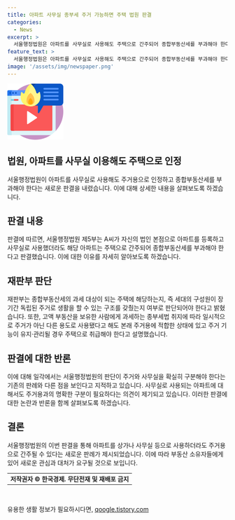 ```yaml
---
title: 아파트 사무실 종부세 주거 가능하면 주택 법원 판결
categories:
  - News
excerpt: >
  서울행정법원은 아파트를 사무실로 사용해도 주택으로 간주되어 종합부동산세를 부과해야 한다고 판결했다. 이에 따라, 서울 삼성세무서가 한 아파트 소유주에게 부과한 종합부동산세 및 농어촌 특별세 3313만원에 대한 취소 소송에서 원고 패소 판결이 내려졌다. 재판부는 해당 아파트가 주거 기능을 계속 유지하며 언제든 주택으로 사용할 수 있는 상태라고 판단했다. 또한, 아파트의 주거용 기능을 잃었다고 보기 어려우며, 주택으로 회복하기 어려운 정도의 기능 변화가 없다는 판단도 내렸다.
feature_text: >
  서울행정법원은 아파트를 사무실로 사용해도 주택으로 간주되어 종합부동산세를 부과해야 한다고 판결했다. 이에 따라, 서울 삼성세무서가 한 아파트 소유주에게 부과한 종합부동산세 및 농어촌 특별세 3313만원에 대한 취소 소송에서 원고 패소 판결이 내려졌다. 재판부는 해당 아파트가 주거 기능을 계속 유지하며 언제든 주택으로 사용할 수 있는 상태라고 판단했다. 또한, 아파트의 주거용 기능을 잃었다고 보기 어려우며, 주택으로 회복하기 어려운 정도의 기능 변화가 없다는 판단도 내렸다.
image: '/assets/img/newspaper.png'
---
```


<p><img src="/assets/img/news.png" alt="rentncar 속보" /></p>

<h2>법원, 아파트를 사무실 이용해도 주택으로 인정</h2>

<p data-ke-size="size16">서울행정법원이 아파트를 사무실로 사용해도 주거용으로 인정하고 종합부동산세를 부과해야 한다는 새로운 판결을 내렸습니다. 이에 대해 상세한 내용을 살펴보도록 하겠습니다.</p>

<h2 data-ke-size="size26">판결 내용</h2>

<p data-ke-size="size16">판결에 따르면, 서울행정법원 제5부는 A씨가 자신의 법인 본점으로 아파트를 등록하고 사무실로 사용했더라도 해당 아파트는 주택으로 간주되어 종합부동산세를 부과해야 한다고 판결했습니다. 이에 대한 이유를 자세히 알아보도록 하겠습니다.</p>

<h2 data-ke-size="size26">재판부 판단</h2>

<p data-ke-size="size16">재판부는 종합부동산세의 과세 대상이 되는 주택에 해당하는지, 즉 세대의 구성원이 장기간 독립된 주거로 생활을 할 수 있는 구조를 갖췄는지 여부로 판단되어야 한다고 밝혔습니다. 또한, 고액 부동산을 보유한 사람에게 과세하는 종부세법 취지에 따라 일시적으로 주거가 아닌 다른 용도로 사용됐다고 해도 본래 주거용에 적합한 상태에 있고 주거 기능이 유지·관리될 경우 주택으로 취급해야 한다고 설명했습니다.</p>

<h2 data-ke-size="size26">판결에 대한 반론</h2>

<p data-ke-size="size16">이에 대해 일각에서는 서울행정법원의 판단이 주거와 사무실을 확실히 구분해야 한다는 기존의 판례와 다른 점을 보인다고 지적하고 있습니다. 사무실로 사용되는 아파트에 대해서도 주거용과의 명확한 구분이 필요하다는 의견이 제기되고 있습니다. 이러한 판결에 대한 논란과 반론을 함께 살펴보도록 하겠습니다.</p>

<h2 data-ke-size="size26">결론</h2>

<p data-ke-size="size16">서울행정법원의 이번 판결을 통해 아파트를 상가나 사무실 등으로 사용하더라도 주거용으로 간주될 수 있다는 새로운 판례가 제시되었습니다. 이에 따라 부동산 소유자들에게 있어 새로운 관심과 대처가 요구될 것으로 보입니다.</p>

<table>
  <tr>
    <td style="text-align: center; height: 17px;"><b>저작권자 © 한국경제. 무단전재 및 재배포 금지</b></td>
  </tr>
</table>

<p data-ke-size="size16">&nbsp;</p>
유용한 생활 정보가 필요하시다면, <a href="https://qoogle.tistory.com" rel="dofollow">qoogle.tistory.com</a>


